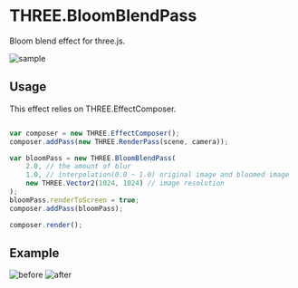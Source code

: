 THREE.BloomBlendPass
=====================

Bloom blend effect for three.js.

![sample](https://raw.githubusercontent.com/mattatz/THREE.BloomBlendPass/master/Captures/after.png)

## Usage

This effect relies on THREE.EffectComposer.

```javascript

var composer = new THREE.EffectComposer();
composer.addPass(new THREE.RenderPass(scene, camera));

var bloomPass = new THREE.BloomBlendPass(
    2.0, // the amount of blur
    1.0, // interpolation(0.0 ~ 1.0) original image and bloomed image
    new THREE.Vector2(1024, 1024) // image resolution
);
bloomPass.renderToScreen = true;
composer.addPass(bloomPass);

composer.render();

```

## Example

![before](https://raw.githubusercontent.com/mattatz/THREE.BloomBlendPass/master/Captures/before.png)
![after](https://raw.githubusercontent.com/mattatz/THREE.BloomBlendPass/master/Captures/after.png)

